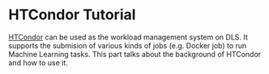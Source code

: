 # HTCondor Tutorial

[HTCondor](https://research.cs.wisc.edu/htcondor/) can be used as the workload management system on DLS. It supports the submision of various kinds of jobs (e.g. Docker job) to run Machine Learning tasks. This part talks about the background of HTCondor and how to use it.
